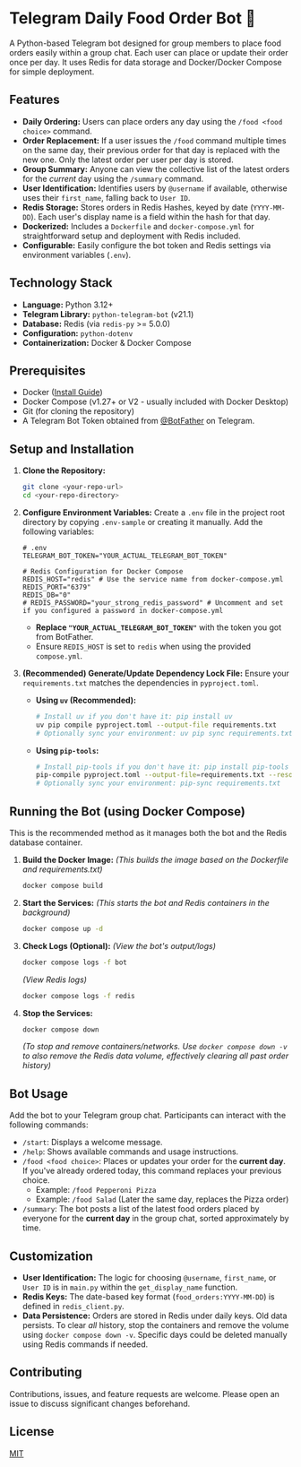 # Telegram Daily Food Order Bot 🍕

A Python-based Telegram bot designed for group members to place food orders easily within a group chat. Each user can place or update their order once per day. It uses Redis for data storage and Docker/Docker Compose for simple deployment.

## Features

*   **Daily Ordering:** Users can place orders any day using the `/food <food choice>` command.
*   **Order Replacement:** If a user issues the `/food` command multiple times on the same day, their previous order for that day is replaced with the new one. Only the latest order per user per day is stored.
*   **Group Summary:** Anyone can view the collective list of the latest orders for the *current* day using the `/summary` command.
*   **User Identification:** Identifies users by `@username` if available, otherwise uses their `first_name`, falling back to `User ID`.
*   **Redis Storage:** Stores orders in Redis Hashes, keyed by date (`YYYY-MM-DD`). Each user's display name is a field within the hash for that day.
*   **Dockerized:** Includes a `Dockerfile` and `docker-compose.yml` for straightforward setup and deployment with Redis included.
*   **Configurable:** Easily configure the bot token and Redis settings via environment variables (`.env`).

## Technology Stack

*   **Language:** Python 3.12+
*   **Telegram Library:** `python-telegram-bot` (v21.1)
*   **Database:** Redis (via `redis-py` >= 5.0.0)
*   **Configuration:** `python-dotenv`
*   **Containerization:** Docker & Docker Compose

## Prerequisites

*   Docker ([Install Guide](https://docs.docker.com/engine/install/))
*   Docker Compose (v1.27+ or V2 - usually included with Docker Desktop)
*   Git (for cloning the repository)
*   A Telegram Bot Token obtained from [@BotFather](https://t.me/BotFather) on Telegram.

## Setup and Installation

1.  **Clone the Repository:**
    ```bash
    git clone <your-repo-url>
    cd <your-repo-directory>
    ```

2.  **Configure Environment Variables:**
    Create a `.env` file in the project root directory by copying `.env-sample` or creating it manually. Add the following variables:

    ```dotenv
    # .env
    TELEGRAM_BOT_TOKEN="YOUR_ACTUAL_TELEGRAM_BOT_TOKEN"

    # Redis Configuration for Docker Compose
    REDIS_HOST="redis" # Use the service name from docker-compose.yml
    REDIS_PORT="6379"
    REDIS_DB="0"
    # REDIS_PASSWORD="your_strong_redis_password" # Uncomment and set if you configured a password in docker-compose.yml
    ```
    *   **Replace `"YOUR_ACTUAL_TELEGRAM_BOT_TOKEN"`** with the token you got from BotFather.
    *   Ensure `REDIS_HOST` is set to `redis` when using the provided `compose.yml`.

3.  **(Recommended) Generate/Update Dependency Lock File:**
    Ensure your `requirements.txt` matches the dependencies in `pyproject.toml`.
    *   **Using `uv` (Recommended):**
        ```bash
        # Install uv if you don't have it: pip install uv
        uv pip compile pyproject.toml --output-file requirements.txt
        # Optionally sync your environment: uv pip sync requirements.txt
        ```
    *   **Using `pip-tools`:**
        ```bash
        # Install pip-tools if you don't have it: pip install pip-tools
        pip-compile pyproject.toml --output-file=requirements.txt --resolver=backtracking
        # Optionally sync your environment: pip-sync requirements.txt
        ```

## Running the Bot (using Docker Compose)

This is the recommended method as it manages both the bot and the Redis database container.

1.  **Build the Docker Image:**
    *(This builds the image based on the Dockerfile and requirements.txt)*
    ```bash
    docker compose build
    ```

2.  **Start the Services:**
    *(This starts the bot and Redis containers in the background)*
    ```bash
    docker compose up -d
    ```

3.  **Check Logs (Optional):**
    *(View the bot's output/logs)*
    ```bash
    docker compose logs -f bot
    ```
    *(View Redis logs)*
    ```bash
    docker compose logs -f redis
    ```

4.  **Stop the Services:**
    ```bash
    docker compose down
    ```
    *(To stop and remove containers/networks. Use `docker compose down -v` to also remove the Redis data volume, effectively clearing all past order history)*

## Bot Usage

Add the bot to your Telegram group chat. Participants can interact with the following commands:

*   `/start`: Displays a welcome message.
*   `/help`: Shows available commands and usage instructions.
*   `/food <food choice>`: Places or updates your order for the **current day**. If you've already ordered today, this command replaces your previous choice.
    *   Example: `/food Pepperoni Pizza`
    *   Example: `/food Salad` (Later the same day, replaces the Pizza order)
*   `/summary`: The bot posts a list of the latest food orders placed by everyone for the **current day** in the group chat, sorted approximately by time.

## Customization

*   **User Identification:** The logic for choosing `@username`, `first_name`, or `User ID` is in `main.py` within the `get_display_name` function.
*   **Redis Keys:** The date-based key format (`food_orders:YYYY-MM-DD`) is defined in `redis_client.py`.
*   **Data Persistence:** Orders are stored in Redis under daily keys. Old data persists. To clear *all* history, stop the containers and remove the volume using `docker compose down -v`. Specific days could be deleted manually using Redis commands if needed.

## Contributing

Contributions, issues, and feature requests are welcome. Please open an issue to discuss significant changes beforehand.

## License

[MIT](LICENSE) <!-- Make sure you have a LICENSE file, e.g., containing the MIT license text -->